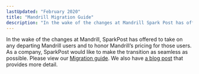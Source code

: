 ```yaml
---
lastUpdated: "February 2020"
title: "Mandrill Migration Guide"
description: "In the wake of the changes at Mandrill Spark Post has offered to take on any departing Mandrill users and to honor Mandrill’s pricing for those users As a company Spark Post would like to make the transition as seamless as possible Please view our Migration guide We also have..."
---
```


In the wake of the changes at Mandrill, SparkPost has offered to take on any departing Mandrill users and to honor Mandrill’s pricing for those users. As a company, SparkPost would like to make the transition as seamless as possible. Please view our [Migration guide](https://www.sparkpost.com/mandrill-migration-guide). We also have [a blog post](https://www.sparkpost.com/blog/mandrill-alternative-sparkpost-survival-guide/) that provides more detail.
